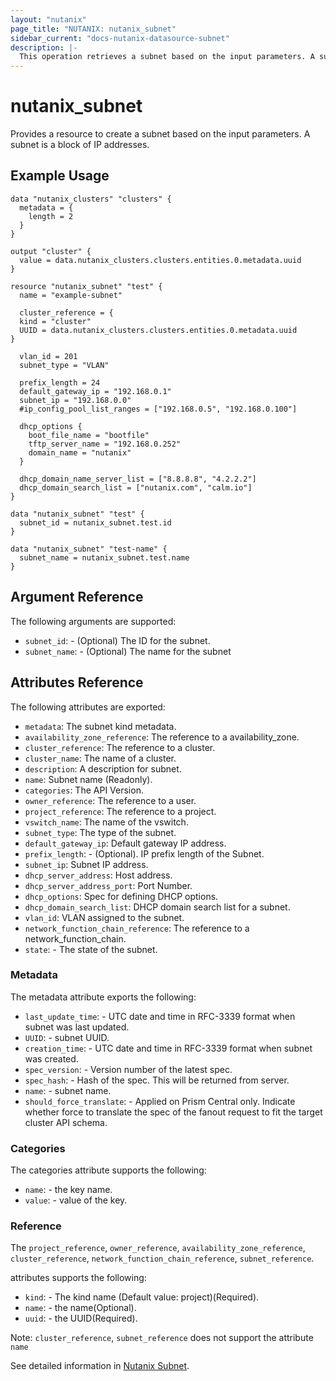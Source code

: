 ```yaml
---
layout: "nutanix"
page_title: "NUTANIX: nutanix_subnet"
sidebar_current: "docs-nutanix-datasource-subnet"
description: |-
  This operation retrieves a subnet based on the input parameters. A subnet is a block of IP addresses.
---
```


# nutanix_subnet

Provides a resource to create a subnet based on the input parameters. A subnet is a block of IP addresses.

## Example Usage

```hcl
data "nutanix_clusters" "clusters" {
  metadata = {
    length = 2
  }
}

output "cluster" {
  value = data.nutanix_clusters.clusters.entities.0.metadata.uuid
}

resource "nutanix_subnet" "test" {
  name = "example-subnet"

  cluster_reference = {
  kind = "cluster"
  UUID = data.nutanix_clusters.clusters.entities.0.metadata.uuid
}

  vlan_id = 201
  subnet_type = "VLAN"

  prefix_length = 24
  default_gateway_ip = "192.168.0.1"
  subnet_ip = "192.168.0.0"
  #ip_config_pool_list_ranges = ["192.168.0.5", "192.168.0.100"]

  dhcp_options {
    boot_file_name = "bootfile"
    tftp_server_name = "192.168.0.252"
    domain_name = "nutanix"
  }

  dhcp_domain_name_server_list = ["8.8.8.8", "4.2.2.2"]
  dhcp_domain_search_list = ["nutanix.com", "calm.io"]
}

data "nutanix_subnet" "test" {
  subnet_id = nutanix_subnet.test.id
}

data "nutanix_subnet" "test-name" {
  subnet_name = nutanix_subnet.test.name
}
```

## Argument Reference

The following arguments are supported:

* `subnet_id`: - (Optional) The ID for the subnet.
* `subnet_name`: - (Optional) The name for the subnet

## Attributes Reference

The following attributes are exported:

* `metadata`: The subnet kind metadata.
* `availability_zone_reference`: The reference to a availability_zone.
* `cluster_reference`: The reference to a cluster.
* `cluster_name`: The name of a cluster.
* `description`: A description for subnet.
* `name`: Subnet name (Readonly).
* `categories`: The API Version.
* `owner_reference`: The reference to a user.
* `project_reference`: The reference to a project.
* `vswitch_name`: The name of the vswitch.
* `subnet_type`: The type of the subnet.
* `default_gateway_ip`: Default gateway IP address.
* `prefix_length`: - (Optional). IP prefix length of the Subnet.
* `subnet_ip`: Subnet IP address.
* `dhcp_server_address`: Host address.
* `dhcp_server_address_port`: Port Number.
* `dhcp_options`: Spec for defining DHCP options.
* `dhcp_domain_search_list`: DHCP domain search list for a subnet.
* `vlan_id`: VLAN assigned to the subnet.
* `network_function_chain_reference`: The reference to a network_function_chain.
* `state`: - The state of the subnet.

### Metadata

The metadata attribute exports the following:

* `last_update_time`: - UTC date and time in RFC-3339 format when subnet was last updated.
* `UUID`: - subnet UUID.
* `creation_time`: - UTC date and time in RFC-3339 format when subnet was created.
* `spec_version`: - Version number of the latest spec.
* `spec_hash`: - Hash of the spec. This will be returned from server.
* `name`: - subnet name.
* `should_force_translate`: - Applied on Prism Central only. Indicate whether force to translate the spec of the fanout request to fit the target cluster API schema.

### Categories

The categories attribute supports the following:

* `name`: - the key name.
* `value`: - value of the key.

### Reference

The `project_reference`, `owner_reference`, `availability_zone_reference`, `cluster_reference`, `network_function_chain_reference`, `subnet_reference`.

attributes supports the following:

* `kind`: - The kind name (Default value: project)(Required).
* `name`: - the name(Optional).
* `uuid`: - the UUID(Required).

Note: `cluster_reference`, `subnet_reference` does not support the attribute `name`

See detailed information in [Nutanix Subnet](https://www.nutanix.dev/reference/prism_central/v3/api/subnets/getsubnetsuuid/).
